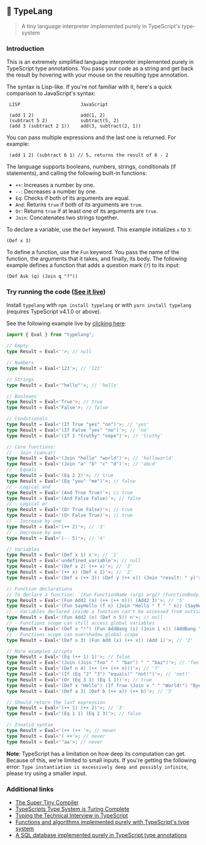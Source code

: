 ## 🌳 TypeLang

> A tiny language interpreter implemented purely in TypeScript's type-system

### Introduction

This is an extremely simplified language interpreter implemented purely in TypeScript type annotations. You pass your code as a string and get back the result by hovering with your mouse on the resulting type annotation.

The syntax is Lisp-like. If you're not familiar with it, here's a quick comparison to JavaScript's syntax:

```
 LISP                      JavaScript

 (add 1 2)                 add(1, 2)
 (subtract 5 2)            subtract(5, 2)
 (add 3 (subtract 2 1))    add(3, subtract(2, 1))
```

You can pass multiple expressions and the last one is returned. For example:

```
 (add 1 2) (subtract 6 1) // 5, returns the result of 6 - 2
```

The language supports booleans, numbers, strings, conditionals (if statements), and calling the following built-in functions:

- `++`: Increases a number by one.
- `--`: Decreases a number by one.
- `Eq`: Checks if both of its arguments are equal.
- `And`: Returns `true` if both of its arguments are `true`.
- `Or`: Returns `true` if at least one of its arguments are `true`.
- `Join`: Concatenates two strings together.

To declare a variable, use the `Def` keyword. This example initializes `x` to `3`:

```
(Def x 3)
```

To define a function, use the `Fun` keyword. You pass the name of the function, the arguments that it takes, and finally, its body. The following example defines a function that adds a question mark (`?`) to its input:

```
(Def Ask (q) (Join q "?"))
```

### Try running the code ([See it live]())

Install `typelang` with `npm install typelang` or with `yarn install typelang` (requires TypeScript v4.1.0 or above).

See the following example live by [clicking here]():

```typescript
import { Eval } from "typelang";

// Empty
type Result = Eval<''>; // null

// Numbers
type Result = Eval<'123'>; // '123'

// Strings
type Result = Eval<'"hello"'>; // 'hello'

// Booleans
type Result = Eval<'True'>; // true
type Result = Eval<'False'>; // false

// Conditionals
type Result = Eval<'(If True "yes" "no")'>; // 'yes'
type Result = Eval<'(If False "yes" "no")'>; // 'no'
type Result = Eval<'(If 1 "truthy" "nope")'>; // 'truthy'

// Core functions:
// - Join (concat)
type Result = Eval<'(Join "hello" "world")'>; // 'helloworld'
type Result = Eval<'(Join "a" "b" "c" "d")'>; // 'abcd'
// - Equals
type Result = Eval<'(Eq 2 2)'>; // true
type Result = Eval<'(Eq "you" "me")'>; // false
// - Logical and
type Result = Eval<'(And True True)'>; // true
type Result = Eval<'(And False False)'>; // false
// - Logical or
type Result = Eval<'(Or True False)'>; // true
type Result = Eval<'(Or False True)'>; // true
// - Increase by one
type Result = Eval<'(++ 2)'>; // '3'
// - Decrease by one
type Result = Eval<'(-- 5)'>; // '4'

// Variables
type Result = Eval<'(Def x 1) x'>; // '1'
type Result = Eval<'undefined_variable'>; // null
type Result = Eval<'(Def x 2) (++ x)'>; // '3'
type Result = Eval<'(++ x) (Def x 2)'>; // '2'
type Result = Eval<'(Def x (++ 3)) (Def y (++ x)) (Join "result: " y)'>; // 'result: 5'

// Function declarations
// To declare a function: `(Fun FunctionName (arg1 arg2) (FunctionBody))`
type Result = Eval<'(Fun Add2 (n) (++ (++ n))) (Add2 3)'>; // '5'
type Result = Eval<'(Fun SayHello (f n) (Join "Hello " f " " n)) (SayHello "John" "Doe")'>; // 'Hello John Doe'
// - Variables declared inside a function can't be accessed from outside
type Result = Eval<'(Fun Add2 (n) (Def n 5)) n'>; // null
// - Functions scope can still access global variables
type Result = Eval<'(Def x "!") (Fun AddBang (i) (Join i x)) (AddBang "hey")'>; // 'hey!'
// - Functions scope can overshadow global scope
type Result = Eval<'(Def x 3) (Fun Add (x) (++ x)) (Add 1)'>; // '2'

// More examples scripts
type Result = Eval<'(Eq (++ 1) 1)'>; // false
type Result = Eval<'(Join (Join "foo" " " "bar") " " "baz")'>; // 'foo bar baz'
type Result = Eval<'(Def n 4) (++ (++ (++ n)))'>; // '7'
type Result = Eval<'(If (Eq "2" "3") "equals!" "not!")'>; // 'not!'
type Result = Eval<'(Or (Eq 3 1) (Eq 1 1))'>; // true
type Result = Eval<'(Def x "Hello") (If True (Join x " " "World!") "Bye!")'>; // 'Hello World!'
type Result = Eval<'(Def a 3) (Def b (++ a)) (++ b)'>; // '5'

// Should return the last expression
type Result = Eval<'(++ 1) (++ 2)'>; // '3'
type Result = Eval<'(Eq 1 1) (Eq 2 3)'>; // false

// Invalid syntax
type Result = Eval<'(++ (++ '>; // never
type Result = Eval<') ++'>; // never
type Result = Eval<'"aa'>; // never
```

**Note**: TypeScript has a limitation on how deep its computation can get. Because of this, we're limited to small inputs. If you're getting the following error: `Type instantiation is excessively deep and possibly infinite`, please try using a smaller input.

### Additional links

- [The Super Tiny Compiler](https://github.com/jamiebuilds/the-super-tiny-compiler)
- [TypeScripts Type System is Turing Complete](https://github.com/microsoft/TypeScript/issues/14833)
- [Typing the Technical Interview in TypeScript](https://gal.hagever.com/posts/typing-the-technical-interview-in-typescript/)
- [Functions and algorithms implemented purely with TypeScript's type system](https://github.com/ronami/meta-typing)
- [A SQL database implemented purely in TypeScript type annotations](https://github.com/codemix/ts-sql)
